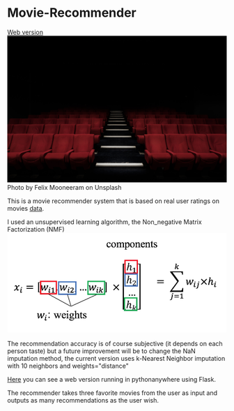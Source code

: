 # Movie-Recommender

[Web version](http://llana13.pythonanywhere.com/)
![Movie](static/butacas.jpg)
Photo by Felix Mooneeram on Unsplash


This is a movie recommender system that is based on real user ratings on movies [data](https://grouplens.org/datasets/movielens/).

I used an unsupervised learning algorithm, the Non_negative Matrix Factorization (NMF) 
![NMF](static/NMF.png)

The recommendation accuracy is of course subjective (it depends on each person taste) but a future improvement will be to change the NaN imputation method, the current version uses k-Nearest Neighbor imputation with 10 neighbors and weights="distance" 

[Here](http://llana13.pythonanywhere.com/) you can see a web version running in pythonanywhere using Flask.

The recommender takes three favorite movies from the user as input and outputs as many recommendations as the user wish.

